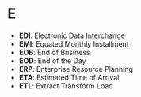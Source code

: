 # E

- **EDI**: Electronic Data Interchange
- **EMI**: Equated Monthly Installment
- **EOB**: End of Business
- **EOD**: End of the Day
- **ERP**: Enterprise Resource Planning
- **ETA**: Estimated Time of Arrival
- **ETL**: Extract Transform Load